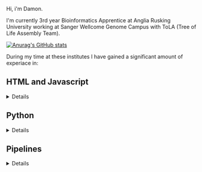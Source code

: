Hi, i'm Damon. 

I'm currently 3rd year Bioinformatics Apprentice at Anglia Rusking University working at Sanger Wellcome Genome Campus with ToLA (Tree of Life Assembly Team).

[![Anurag's GitHub stats](https://github-readme-stats.vercel.app/api?username=DLBPointon&show_icons=true&theme=radical)](https://github.com/anuraghazra/github-readme-stats)

During my time at these institutes I have gained a significant amount of experiace in:

## HTML and Javascript

<details>
  
- In creating a number of full stack projects, such as [GRIT-realtime](https://github.com/DLBPointon/grt-v5) (for use at Sanger where it integrates with the local JIRA platform), university projects such as a [COVID tracker](https://github.com/DLBPointon/covid19-graphs-DLBPointon) which is still viewable [Here](https://dlbpointon.github.io/covid19-graphs-DLBPointon/) as portfolio evidence.

- In personal projects. I use a tool called [Obsidian](https://obsidian.md/) a second brain designed to powerful and customisable whilst making use of Markdown. In light of this I have written [QuickAdd-NCBI](), which adds taxonomic data from NCBI into a note, and contributed to a number of projects which extend the use of Obsidian such as [QuickAdd-Books](https://github.com/DLBPointon/script_googleBooks_quickAdd), Booksidian and [Obsidian-Plotly](https://github.com/DLBPointon/obsidian-plotly). In the future I plan to create a full plugin to integrate a wider breadth of the NCBI API into Obsidian, especially due to the large number of biologists and bioinformaticians that use the software.

- Javascript. Due to experience from the above I have al written a significant amount of JS as well as some small Javascript scripts for ToLQC which graph various statistics.

</details>
  
## Python

<details>

- I have used Python in almost every project I have been involved with during my time at ARU and Sanger. The first being [gEVAL_cleaner](https://github.com/DLBPointon/gEVAL_cleaner), this script would download cdna, cds, rna and protein data of a given organism and prepare it for use in genomic alignment. 

- Some components of [GRIT-realtime](https://github.com/DLBPointon/grt-v5) were also written in Python, namely the script which pulls data from JIRA and massaged it into the format required for database uploading

- I have also written a number of "bots", simple reporting scripts most of which pull various data from JIRA and post them to Slack channels. BTK-announcer  relays ticket information on BlobTookKit requests to those involved with decontamination, Priority-list relays information on high priotity tickets to all, Weekly-report reports on what tickets have changed hands over the course of the past week for management.

</details>

## Pipelines

<details>

- Snakemake. For a universioty project, I wrote a variant annotation pipeline using Illumina data.

- Nextflow DSL2. I am currently working on translating the Snakemake annotation pipeline into Nextflow for wider adoption at Sanger in the DTOL project, This will be using the nf-core production guidelines, allowing for "plug and play" functionality.

- I have also aided in the building of TeloSearch and TreeVal (NF-core standard), both of which are DSL2 pipelines in use at Sanger.
  
</details>

